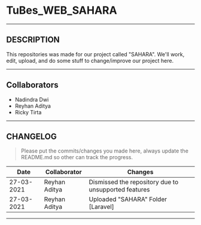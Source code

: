 # TuBes_WEB_SAHARA
------------------------------------------------------------------------------

## DESCRIPTION 

This repositories was made for our project called "SAHARA". We'll work, edit, upload, and do some stuff to change/improve our project here.

------------------------------------------------------------------------------

## Collaborators

- Nadindra Dwi 
- Reyhan Aditya
- Ricky Tirta

------------------------------------------------------------------------------

## CHANGELOG

> Please put the commits/changes you made here, always update the README.md so other can track the progress.


| Date | Collaborator | Changes |
| ---- | ------------ | ------- |
| 27-03-2021 | Reyhan Aditya | Dismissed the repository due to unsupported features |
| 27-03-2021 | Reyhan Aditya | Uploaded "SAHARA" Folder [Laravel] |

-------------------------------------------------------------------------------
